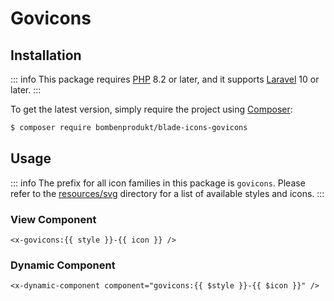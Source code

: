 # Govicons

## Installation

::: info
This package requires [PHP](https://www.php.net/) 8.2 or later, and it supports [Laravel](https://laravel.com/) 10 or later.
:::

To get the latest version, simply require the project using [Composer](https://getcomposer.org/):

```bash
$ composer require bombenprodukt/blade-icons-govicons
```

## Usage

::: info
The prefix for all icon families in this package is `govicons`. Please refer to the [resources/svg](https://github.com/faustbrian/blade-icons-govicons/tree/main/resources/svg) directory for a list of available styles and icons.
:::

### View Component

```blade
<x-govicons:{{ style }}-{{ icon }} />
```

### Dynamic Component

```blade
<x-dynamic-component component="govicons:{{ $style }}-{{ $icon }}" />
```
